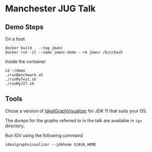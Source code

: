 # Manchester JUG Talk

## Demo Steps

On a host

```
docker build . --tag jmanc
docker run -it --name jmanc-demo --rm jmanc /bin/bash
```

Inside the container

```
cd ~/demo
./runBenchmark.sh
./runMyTest.sh
./runMyJIT.sh
```

## Tools

Chose a version of [IdealGraphVisualizer](https://www.oracle.com/downloads/graalvm-downloads.html)
for JDK 11 that suits your OS.

The dumps for the graphs referred to in the talk are available in `igv` directory.

Run IGV using the following command

```
idealgraphvisualizer --jdkhome $JAVA_HOME
```
